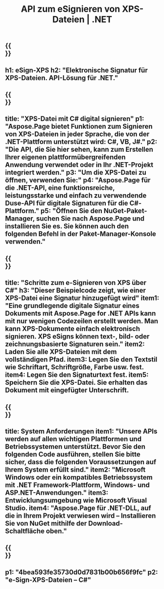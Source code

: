 ﻿---
translation: true
template: /_templates/_signature-child-net.md
title: API zum eSignieren von XPS-Dateien | .NET
url: /net/signature/xps/
aliases: /net/signature/
description: "C#-Quellcode zum E-Signieren von XPS-Dokumenten auf der .NET Framework-Plattform, Windows und ASP.NET-Anwendungen. Einfache APIs für die XPS-Signaturfunktionalität."
informat: XPS
---

{{<section banner>}}
---
h1: eSign-XPS
h2: "Elektronische Signatur für XPS-Dateien. API-Lösung für .NET."
---

{{<section overview>}}
---
title: "XPS-Datei mit C# digital signieren"
p1: "Aspose.Page bietet Funktionen zum Signieren von XPS-Dateien in jeder Sprache, die von der .NET-Plattform unterstützt wird: C#, VB, J#."
p2: "Die API, die Sie hier sehen, kann zum Erstellen Ihrer eigenen plattformübergreifenden Anwendung verwendet oder in Ihr .NET-Projekt integriert werden."
p3: "Um die XPS-Datei zu öffnen, verwenden Sie:"
p4: "Aspose.Page für die .NET-API, eine funktionsreiche, leistungsstarke und einfach zu verwendende Duse-API für digitale Signaturen für die C#-Plattform."
p5: "Öffnen Sie den NuGet-Paket-Manager, suchen Sie nach Aspose.Page und installieren Sie es. Sie können auch den folgenden Befehl in der Paket-Manager-Konsole verwenden."
---

{{<section feature1>}}
---
title: "Schritte zum e-Signieren von XPS über C#"
h3: "Dieser Beispielcode zeigt, wie einer XPS-Datei eine Signatur hinzugefügt wird"
item1: "Eine grundlegende digitale Signatur eines Dokuments mit Aspose.Page for .NET APIs kann mit nur wenigen Codezeilen erstellt werden. Man kann XPS-Dokumente einfach elektronisch signieren. XPS eSigns können text-, bild- oder zeichnungsbasierte Signaturen sein."
item2: Laden Sie alle XPS-Dateien mit dem vollständigen Pfad.
item3: Legen Sie den Textstil wie Schriftart, Schriftgröße, Farbe usw. fest.
item4: Legen Sie den Signaturtext fest.
item5: Speichern Sie die XPS-Datei. Sie erhalten das Dokument mit eingefügter Unterschrift.
---

{{<section feature2>}}
---
title: System Anforderungen
item1: "Unsere APIs werden auf allen wichtigen Plattformen und Betriebssystemen unterstützt. Bevor Sie den folgenden Code ausführen, stellen Sie bitte sicher, dass die folgenden Voraussetzungen auf Ihrem System erfüllt sind."
item2: "Microsoft Windows oder ein kompatibles Betriebssystem mit .NET Framework-Plattform, Windows- und ASP.NET-Anwendungen."
item3: Entwicklungsumgebung wie Microsoft Visual Studio.
item4: "Aspose.Page für .NET-DLL, auf die in Ihrem Projekt verwiesen wird – Installieren Sie von NuGet mithilfe der Download-Schaltfläche oben."
---

{{<section gist>}}
---
p1: "4bea593fe35730d0d7831b00b656f9fc"
p2: "e-Sign-XPS-Dateien – C#"
--- 
